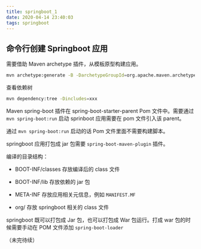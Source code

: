 ```yaml
---
title: springboot_1
date: 2020-04-14 23:40:03
tags: springboot 
---
```



## 命令行创建 Springboot 应用

需要借助 Maven archetype 插件，从模板原型构建应用。

```bash
mvn archetype:generate -B -DarchetypeGroupId=org.apache.maven.archetypes -DarchetypeArtifactId=maven-archetype-quickstart -DarchetypeVersion=1.1 -DgroupId=com.company -DartifactId=project -Dversion=1.0-SNAPSHOT -Dpackage=com.company.project
```

查看依赖树

```bash
mvn dependency:tree -Dincludes=xxx
```

Maven spring-boot 插件在 spring-boot-starter-parent Pom 文件中。需要通过 `mvn spring-boot:run` 启动 sprinboot 应用需要在 pom 文件引入该 parent。

通过 `mvn spring-boot:run` 启动的话 Pom 文件里面不需要构建脚本。

springboot 应用打包成 jar 包需要 `spring-boot-maven-plugin` 插件。

编译的目录结构：

+ BOOT-INF/classes 存放编译后的 class 文件

+ BOOT-INF/lib 存放依赖的 jar 包

+ META-INF 存放应用相关元信息，例如 `MANIFEST.MF`

+ org/ 存放 springboot 相关的 class 文件

springboot 既可以打包成 Jar 包，也可以打包成 War 包运行。打成 war 包的时候需要手动在 POM 文件添加 `spring-boot-loader`


（未完待续）